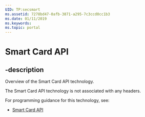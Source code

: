 ```yaml
---
UID: TP:secsmart
ms.assetid: 7278bd47-0afb-3871-a295-7c3ccd0cc1b3
ms.date: 01/11/2019
ms.keywords: 
ms.topic: portal
---
```


# Smart Card API

## -description

Overview of the Smart Card API technology.

The Smart Card API technology is not associated with any headers.

For programming guidance for this technology, see:
* [Smart Card API](/windows/desktop/secsmart)

